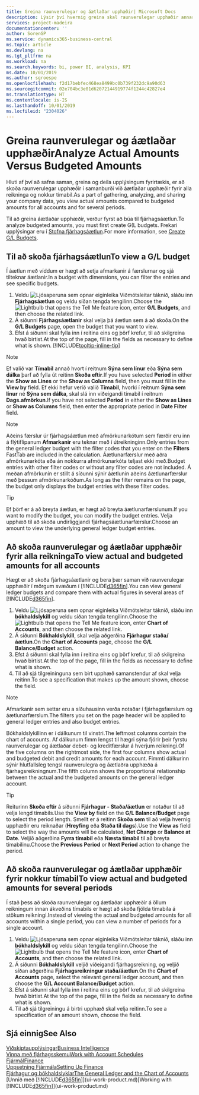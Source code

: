```yaml
---
title: Greina raunverulegar og áætlaðar upphæðir| Microsoft Docs
description: Lýsir því hvernig greina skal raunverulegar upphæðir annars vegar og áætlaðar upphæðir hins vegar.
services: project-madeira
documentationcenter: ''
author: SorenGP
ms.service: dynamics365-business-central
ms.topic: article
ms.devlang: na
ms.tgt_pltfrm: na
ms.workload: na
ms.search.keywords: bi, power BI, analysis, KPI
ms.date: 10/01/2019
ms.author: sgroespe
ms.openlocfilehash: f2d17bebfec468ea8499bc0b739f232dc9a90d63
ms.sourcegitcommit: 02e704bc3e01d62072144919774f1244c42827e4
ms.translationtype: HT
ms.contentlocale: is-IS
ms.lasthandoff: 10/01/2019
ms.locfileid: "2304026"
---
```

# <a name="analyze-actual-amounts-versus-budgeted-amounts"></a><span data-ttu-id="5460b-103">Greina raunverulegar og áætlaðar upphæðir</span><span class="sxs-lookup"><span data-stu-id="5460b-103">Analyze Actual Amounts Versus Budgeted Amounts</span></span>
<span data-ttu-id="5460b-104">Hluti af því að safna saman, greina og deila upplýsingum fyrirtækis, er að skoða raunverulegar upphæðir í samanburði við áætlaðar upphæðir fyrir alla reikninga og nokkur tímabil.</span><span class="sxs-lookup"><span data-stu-id="5460b-104">As a part of gathering, analyzing, and sharing your company data, you view actual amounts compared to budgeted amounts for all accounts and for several periods.</span></span>

<span data-ttu-id="5460b-105">Til að greina áætlaðar upphæðir, verður fyrst að búa til fjárhagsáætlun.</span><span class="sxs-lookup"><span data-stu-id="5460b-105">To analyze budgeted amounts, you must first create G(L budgets.</span></span> <span data-ttu-id="5460b-106">Frekari upplýsingar eru í [Stofna fjárhagsáætlun](finance-how-create-budgets.md).</span><span class="sxs-lookup"><span data-stu-id="5460b-106">For more information, see [Create G/L Budgets](finance-how-create-budgets.md).</span></span>

## <a name="to-view-a-gl-budget"></a><span data-ttu-id="5460b-107">Til að skoða fjárhagsáætlun</span><span class="sxs-lookup"><span data-stu-id="5460b-107">To view a G/L budget</span></span>
<span data-ttu-id="5460b-108">Í áætlun með víddum er hægt að setja afmarkanir á færslurnar og sjá tilteknar áætlanir.</span><span class="sxs-lookup"><span data-stu-id="5460b-108">In a budget with dimensions, you can filter the entries and see specific budgets.</span></span>

1. <span data-ttu-id="5460b-109">Veldu ![Ljósaperuna sem opnar eiginleika Viðmótsleitar](media/ui-search/search_small.png "Segðu mér hvað þú vilt gera") táknið, sláðu inn **Fjárhagsáætlun** og veldu síðan tengda tengilinn.</span><span class="sxs-lookup"><span data-stu-id="5460b-109">Choose the ![Lightbulb that opens the Tell Me feature](media/ui-search/search_small.png "Tell me what you want to do") icon, enter **G/L Budgets**, and then choose the related link.</span></span>
2. <span data-ttu-id="5460b-110">Á síðunni **Fjárhagsáætlanir** skal velja þá áætlun sem á að skoða.</span><span class="sxs-lookup"><span data-stu-id="5460b-110">On the **G/L Budgets** page, open the budget that you want to view.</span></span>  
3. <span data-ttu-id="5460b-111">Efst á síðunni skal fylla inn í reitina eins og þörf krefur, til að skilgreina hvað birtist.</span><span class="sxs-lookup"><span data-stu-id="5460b-111">At the top of the page, fill in the fields as necessary to define what is shown.</span></span> [!INCLUDE[tooltip-inline-tip](includes/tooltip-inline-tip_md.md)]

> [!NOTE]  
>   <span data-ttu-id="5460b-112">Ef valið var **Tímabil** annað hvort í reitnum **Sýna sem línur** eða **Sýna sem dálka** þarf að fylla út reitinn **Skoða eftir**.</span><span class="sxs-lookup"><span data-stu-id="5460b-112">If you have selected **Period** in either the **Show as Lines** or the **Show as Columns** field, then you must fill in the **View by** field.</span></span> <span data-ttu-id="5460b-113">Ef ekki hefur verið valið **Tímabil**, hvorki í reitnum **Sýna sem línur** né **Sýna sem dálka**, skal slá inn viðeigandi tímabil í reitnum **Dags.afmörkun**.</span><span class="sxs-lookup"><span data-stu-id="5460b-113">If you have not selected **Period** in either the **Show as Lines** or **Show as Columns** field, then enter the appropriate period in **Date Filter** field.</span></span>  

> [!NOTE]  
>   <span data-ttu-id="5460b-114">Aðeins færslur úr fjárhagsáætlun með afmörkunarkótum sem færðir eru inn á flýtiflipanum **Afmarkanir** eru teknar með í útreikninginn.</span><span class="sxs-lookup"><span data-stu-id="5460b-114">Only entries from the general ledger budget with the filter codes that you enter on the **Filters** FastTab are included in the calculation.</span></span> <span data-ttu-id="5460b-115">Áætlunarfærslur með aðra afmörkunarkóta eða án nokkurra afmörkunarkóta teljast ekki með.</span><span class="sxs-lookup"><span data-stu-id="5460b-115">Budget entries with other filter codes or without any filter codes are not included.</span></span> <span data-ttu-id="5460b-116">Á meðan afmörkunin er stillt á síðunni sýnir áætlunin aðeins áætlunarfærslur með þessum afmörkunarkóðum.</span><span class="sxs-lookup"><span data-stu-id="5460b-116">As long as the filter remains on the page, the budget only displays the budget entries with these filter codes.</span></span>  

> [!TIP]  
>   <span data-ttu-id="5460b-117">Ef þörf er á að breyta áætlun, er hægt að breyta áætlunarfærslunum.</span><span class="sxs-lookup"><span data-stu-id="5460b-117">If you want to modify the budget, you can modify the budget entries.</span></span> <span data-ttu-id="5460b-118">Velja upphæð til að skoða undirliggjandi fjárhagsáætlunarfærslur.</span><span class="sxs-lookup"><span data-stu-id="5460b-118">Choose an amount to view the underlying general ledger budget entries.</span></span>

## <a name="to-view-actual-and-budgeted-amounts-for-all-accounts"></a><span data-ttu-id="5460b-119">Að skoða raunverulegar og áætlaðar upphæðir fyrir alla reikninga</span><span class="sxs-lookup"><span data-stu-id="5460b-119">To view actual and budgeted amounts for all accounts</span></span>  
<span data-ttu-id="5460b-120">Hægt er að skoða fjárhagsáætlanir og bera þær saman við raunverulegar upphæðir í mörgum svæðum í [!INCLUDE[d365fin](includes/d365fin_md.md)].</span><span class="sxs-lookup"><span data-stu-id="5460b-120">You can view general ledger budgets and compare them with actual figures in several areas of [!INCLUDE[d365fin](includes/d365fin_md.md)].</span></span>

1. <span data-ttu-id="5460b-121">Veldu ![Ljósaperuna sem opnar eiginleika Viðmótsleitar](media/ui-search/search_small.png "Segðu mér hvað þú vilt gera") táknið, sláðu inn **bókhaldslykill** og veldu síðan tengda tengilinn.</span><span class="sxs-lookup"><span data-stu-id="5460b-121">Choose the ![Lightbulb that opens the Tell Me feature](media/ui-search/search_small.png "Tell me what you want to do") icon, enter **Chart of Accounts**, and then choose the related link.</span></span>  
2. <span data-ttu-id="5460b-122">Á síðunni **Bókhaldslykill**, skal velja aðgerðina **Fjárhagur staða/áætlun**.</span><span class="sxs-lookup"><span data-stu-id="5460b-122">On the **Chart of Accounts** page, choose the **G/L Balance/Budget** action.</span></span>
3. <span data-ttu-id="5460b-123">Efst á síðunni skal fylla inn í reitina eins og þörf krefur, til að skilgreina hvað birtist.</span><span class="sxs-lookup"><span data-stu-id="5460b-123">At the top of the page, fill in the fields as necessary to define what is shown.</span></span>  
4. <span data-ttu-id="5460b-124">Til að sjá tilgreininguna sem birt upphæð samanstendur af skal velja reitinn.</span><span class="sxs-lookup"><span data-stu-id="5460b-124">To see a specification that makes up the amount shown, choose the field.</span></span>  

> [!NOTE]  
>   <span data-ttu-id="5460b-125">Afmarkanir sem settar eru a síðuhausinn verða notaðar í fjárhagsfærslum og áætlunarfærslum.</span><span class="sxs-lookup"><span data-stu-id="5460b-125">The filters you set on the page header will be applied to general ledger entries and also budget entries.</span></span>

<span data-ttu-id="5460b-126">Bókhaldslykillinn er í dálkunum til vinstri.</span><span class="sxs-lookup"><span data-stu-id="5460b-126">The leftmost columns contain the chart of accounts.</span></span> <span data-ttu-id="5460b-127">Af dálkunum fimm lengst til hægri sýna fjórir þeir fyrstu raunverulegar og áætlaðar debet- og kreditfærslur á hverjum reikningi.</span><span class="sxs-lookup"><span data-stu-id="5460b-127">Of the five columns on the rightmost side, the first four columns show actual and budgeted debit and credit amounts for each account.</span></span> <span data-ttu-id="5460b-128">Fimmti dálkurinn sýnir hlutfallsleg tengsl raunverulegra og áætlaðra upphæða á fjárhagsreikningnum.</span><span class="sxs-lookup"><span data-stu-id="5460b-128">The fifth column shows the proportional relationship between the actual and the budgeted amounts on the general ledger account.</span></span>  

> [!TIP]  
>   <span data-ttu-id="5460b-129">Reiturinn **Skoða eftir** á síðunni **Fjárhagur - Staða/áætlun** er notaður til að velja lengd tímabils.</span><span class="sxs-lookup"><span data-stu-id="5460b-129">Use the **View by** field on the **G/L Balance/Budget** page to select the period length.</span></span> <span data-ttu-id="5460b-130">Smellt er á reitinn  **Skoða sem** til að velja hvernig upphæðir eru reiknaðar (**Hreyfing** eða **Staða til dags**).</span><span class="sxs-lookup"><span data-stu-id="5460b-130">Use the **View as** field to select the way the amounts will be calculated, **Net Change** or **Balance at Date**.</span></span> <span data-ttu-id="5460b-131">Veljið aðgerðina **Fyrra tímabil** eða **Næsta tímabil** til að breyta tímabilinu.</span><span class="sxs-lookup"><span data-stu-id="5460b-131">Choose the **Previous Period** or **Next Period** action to change the period.</span></span>  

## <a name="to-view-actual-and-budgeted-amounts-for-several-periods"></a><span data-ttu-id="5460b-132">Að skoða raunverulegar og áætlaðar upphæðir fyrir nokkur tímabil</span><span class="sxs-lookup"><span data-stu-id="5460b-132">To view actual and budgeted amounts for several periods</span></span>  
<span data-ttu-id="5460b-133">Í stað þess að skoða raunverulegar og áætlaðar upphæðir á öllum reikningum innan ákveðins tímabils er hægt að skoða fjölda tímabila á stökum reikningi.</span><span class="sxs-lookup"><span data-stu-id="5460b-133">Instead of viewing the actual and budgeted amounts for all accounts within a single period, you can view a number of periods for a single account.</span></span>  

1. <span data-ttu-id="5460b-134">Veldu ![Ljósaperuna sem opnar eiginleika Viðmótsleitar](media/ui-search/search_small.png "Segðu mér hvað þú vilt gera") táknið, sláðu inn **bókhaldslykill** og veldu síðan tengda tengilinn.</span><span class="sxs-lookup"><span data-stu-id="5460b-134">Choose the ![Lightbulb that opens the Tell Me feature](media/ui-search/search_small.png "Tell me what you want to do") icon, enter **Chart of Accounts**, and then choose the related link.</span></span>  
2. <span data-ttu-id="5460b-135">Á síðunni **Bókhaldslykill** veljið viðeigandi fjárhagsreikning, og veljið síðan aðgerðina **Fjárhagsreikningur staða/áætlun**.</span><span class="sxs-lookup"><span data-stu-id="5460b-135">On the **Chart of Accounts** page, select the relevant general ledger account, and then choose the **G/L Account Balance/Budget** action.</span></span>  
3. <span data-ttu-id="5460b-136">Efst á síðunni skal fylla inn í reitina eins og þörf krefur, til að skilgreina hvað birtist.</span><span class="sxs-lookup"><span data-stu-id="5460b-136">At the top of the page, fill in the fields as necessary to define what is shown.</span></span>   
4. <span data-ttu-id="5460b-137">Til að sjá tilgreiningu á birtri upphæð skal velja reitinn.</span><span class="sxs-lookup"><span data-stu-id="5460b-137">To see a specification of an amount shown, choose the field.</span></span>  

## <a name="see-also"></a><span data-ttu-id="5460b-138">Sjá einnig</span><span class="sxs-lookup"><span data-stu-id="5460b-138">See Also</span></span>
[<span data-ttu-id="5460b-139">Viðskiptaupplýsingar</span><span class="sxs-lookup"><span data-stu-id="5460b-139">Business Intelligence</span></span>](bi.md)  
[<span data-ttu-id="5460b-140">Vinna með fjárhagsskemu</span><span class="sxs-lookup"><span data-stu-id="5460b-140">Work with Account Schedules</span></span>](bi-how-work-account-schedule.md)  
[<span data-ttu-id="5460b-141">Fjármál</span><span class="sxs-lookup"><span data-stu-id="5460b-141">Finance</span></span>](finance.md)  
[<span data-ttu-id="5460b-142">Uppsetning Fjármála</span><span class="sxs-lookup"><span data-stu-id="5460b-142">Setting Up Finance</span></span>](finance-setup-finance.md)  
[<span data-ttu-id="5460b-143">Fjárhagur og bókhaldslyklar</span><span class="sxs-lookup"><span data-stu-id="5460b-143">The General Ledger and the Chart of Accounts</span></span>](finance-general-ledger.md)  
<span data-ttu-id="5460b-144">[Unnið með [!INCLUDE[d365fin](includes/d365fin_md.md)]](ui-work-product.md)</span><span class="sxs-lookup"><span data-stu-id="5460b-144">[Working with [!INCLUDE[d365fin](includes/d365fin_md.md)]](ui-work-product.md)</span></span>  
